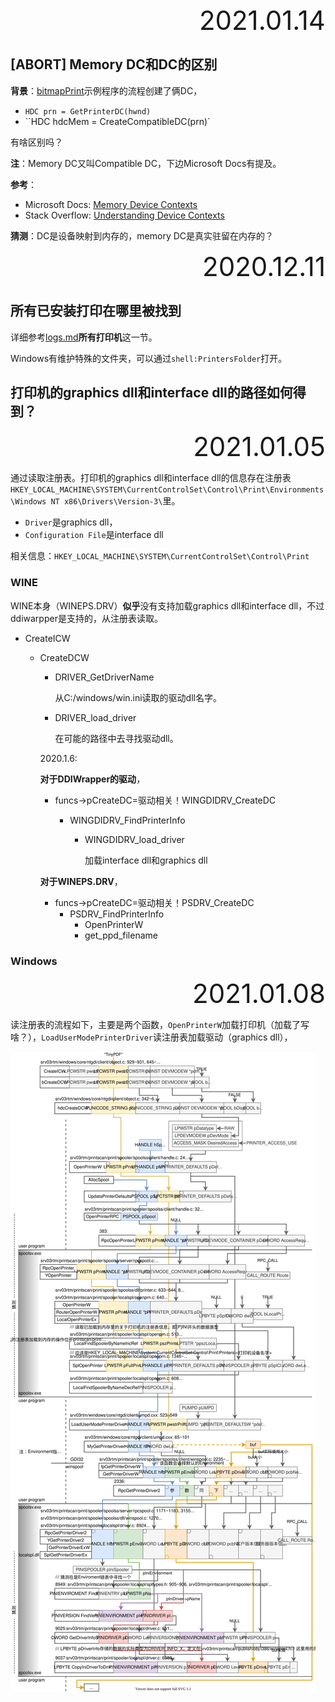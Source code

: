 <div style="text-align:right; font-size:3em;">2021.01.14</div>

## [ABORT] Memory DC和DC的区别

**背景**：[bitmapPrint](https://www.dreamincode.net/forums/topic/261009-bitmap-printing-tutorial-in-c-win32/)示例程序的流程创建了俩DC，

* `HDC prn = GetPrinterDC(hwnd)`
* ``HDC hdcMem = CreateCompatibleDC(prn)`

有啥区别吗？

**注**：Memory DC又叫Compatible DC，下边Microsoft Docs有提及。

**参考**：

* Microsoft Docs: [Memory Device Contexts](https://docs.microsoft.com/en-us/windows/win32/gdi/memory-device-contexts)
* Stack Overflow: [Understanding Device Contexts](https://stackoverflow.com/questions/2777793/understanding-device-contexts)

**猜测**：DC是设备映射到内存的，memory DC是真实驻留在内存的？

<div style="text-align:right; font-size:3em;">2020.12.11</div>

## 所有已安装打印在哪里被找到

详细参考[logs.md](logs.md)**所有打印机**这一节。

Windows有维护特殊的文件夹，可以通过`shell:PrintersFolder`打开。

## 打印机的graphics dll和interface dll的路径如何得到？

<div style="text-align:right; font-size:3em;">2021.01.05</div>

通过读取注册表。打印机的graphics dll和interface dll的信息存在注册表`HKEY_LOCAL_MACHINE\SYSTEM\CurrentControlSet\Control\Print\Environments\Windows NT x86\Drivers\Version-3\`里。

* `Driver`是graphics dll，
* `Configuration File`是interface dll

相关信息：`HKEY_LOCAL_MACHINE\SYSTEM\CurrentControlSet\Control\Print`

### WINE

WINE本身（WINEPS.DRV）**似乎**没有支持加载graphics dll和interface dll，不过ddiwarpper是支持的，从注册表读取。

* CreateICW

  * CreateDCW

    * DRIVER_GetDriverName

      从C:/windows/win.ini读取的驱动dll名字。

    * DRIVER_load_driver

      在可能的路径中去寻找驱动dll。

    2020.1.6:

    **对于DDIWrapper的驱动**， 

    * funcs->pCreateDC=驱动相关！WINGDIDRV_CreateDC

      * WINGDIDRV_FindPrinterInfo

        * WINGDIDRV_load_driver

          加载interface dll和graphics dll

    **对于WINEPS.DRV**，

    * funcs->pCreateDC=驱动相关！PSDRV_CreateDC
      * PSDRV_FindPrinterInfo
        * OpenPrinterW
        * get_ppd_filename

### Windows

<div style="text-align:right; font-size:3em;">2021.01.08</div>

读注册表的流程如下，主要是两个函数，`OpenPrinterW`加载打印机（加载了写啥？），`LoadUserModePrinterDriver`读注册表加载驱动（graphics dll），

![how_win_find_graphics_dll-formatted](pictures/how_win_find_graphics_dll-formatted.svg)